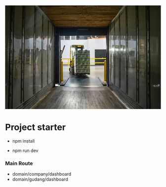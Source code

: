 <p align="center"><img src="./public/splash2.jpg"></p>

# Project starter

- npm install

- npm run dev

### Main Route

- domain/company/dashboard
- domain/gudang/dashboard
